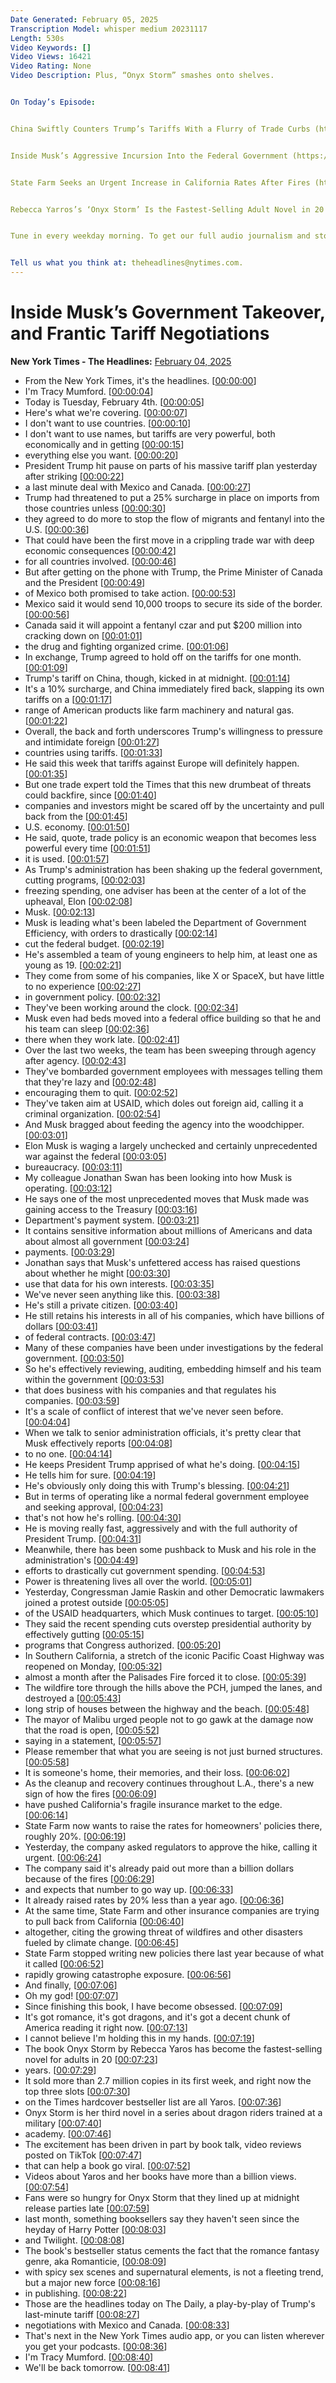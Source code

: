 ```yaml
---
Date Generated: February 05, 2025
Transcription Model: whisper medium 20231117
Length: 530s
Video Keywords: []
Video Views: 16421
Video Rating: None
Video Description: Plus, “Onyx Storm” smashes onto shelves.  


On Today’s Episode:


China Swiftly Counters Trump’s Tariffs With a Flurry of Trade Curbs (https://www.nytimes.com/2025/02/04/business/economy/trump-tariffs-china.html) , by Ana Swanson and Chris Buckley


Inside Musk’s Aggressive Incursion Into the Federal Government (https://www.nytimes.com/2025/02/03/us/politics/musk-federal-government.html) , by Jonathan Swan, Theodore Schleifer, Maggie Haberman, Kate Conger, Ryan Mac and Madeleine Ngo


State Farm Seeks an Urgent Increase in California Rates After Fires (https://www.nytimes.com/2025/02/03/us/state-farm-california-rate-increase.html) , by Soumya Karlamangla


Rebecca Yarros’s ‘Onyx Storm’ Is the Fastest-Selling Adult Novel in 20 Years (https://www.nytimes.com/2025/01/30/books/rebecca-yarros-onyx-storm.html) , by Alexandra Alter


Tune in every weekday morning. To get our full audio journalism and storytelling experience, download (https://apps.apple.com/us/app/nyt-audio/id1549293936)  the New York Times Audio app — available to Times news subscribers on iOS — and sign up (https://www.nytimes.com/newsletters/audio)  for our weekly newsletter.


Tell us what you think at: theheadlines@nytimes.com.
---
```


# Inside Musk’s Government Takeover, and Frantic Tariff Negotiations
**New York Times - The Headlines:** [February 04, 2025](https://www.youtube.com/watch?v=j598OVRpCVQ)
*  From the New York Times, it's the headlines. [[00:00:00](https://www.youtube.com/watch?v=j598OVRpCVQ&t=0.0s)]
*  I'm Tracy Mumford. [[00:00:04](https://www.youtube.com/watch?v=j598OVRpCVQ&t=4.76s)]
*  Today is Tuesday, February 4th. [[00:00:05](https://www.youtube.com/watch?v=j598OVRpCVQ&t=5.76s)]
*  Here's what we're covering. [[00:00:07](https://www.youtube.com/watch?v=j598OVRpCVQ&t=7.8s)]
*  I don't want to use countries. [[00:00:10](https://www.youtube.com/watch?v=j598OVRpCVQ&t=10.8s)]
*  I don't want to use names, but tariffs are very powerful, both economically and in getting [[00:00:15](https://www.youtube.com/watch?v=j598OVRpCVQ&t=15.0s)]
*  everything else you want. [[00:00:20](https://www.youtube.com/watch?v=j598OVRpCVQ&t=20.48s)]
*  President Trump hit pause on parts of his massive tariff plan yesterday after striking [[00:00:22](https://www.youtube.com/watch?v=j598OVRpCVQ&t=22.64s)]
*  a last minute deal with Mexico and Canada. [[00:00:27](https://www.youtube.com/watch?v=j598OVRpCVQ&t=27.38s)]
*  Trump had threatened to put a 25% surcharge in place on imports from those countries unless [[00:00:30](https://www.youtube.com/watch?v=j598OVRpCVQ&t=30.939999999999998s)]
*  they agreed to do more to stop the flow of migrants and fentanyl into the U.S. [[00:00:36](https://www.youtube.com/watch?v=j598OVRpCVQ&t=36.44s)]
*  That could have been the first move in a crippling trade war with deep economic consequences [[00:00:42](https://www.youtube.com/watch?v=j598OVRpCVQ&t=42.019999999999996s)]
*  for all countries involved. [[00:00:46](https://www.youtube.com/watch?v=j598OVRpCVQ&t=46.82s)]
*  But after getting on the phone with Trump, the Prime Minister of Canada and the President [[00:00:49](https://www.youtube.com/watch?v=j598OVRpCVQ&t=49.0s)]
*  of Mexico both promised to take action. [[00:00:53](https://www.youtube.com/watch?v=j598OVRpCVQ&t=53.14s)]
*  Mexico said it would send 10,000 troops to secure its side of the border. [[00:00:56](https://www.youtube.com/watch?v=j598OVRpCVQ&t=56.66s)]
*  Canada said it will appoint a fentanyl czar and put $200 million into cracking down on [[00:01:01](https://www.youtube.com/watch?v=j598OVRpCVQ&t=61.459999999999994s)]
*  the drug and fighting organized crime. [[00:01:06](https://www.youtube.com/watch?v=j598OVRpCVQ&t=66.5s)]
*  In exchange, Trump agreed to hold off on the tariffs for one month. [[00:01:09](https://www.youtube.com/watch?v=j598OVRpCVQ&t=69.46s)]
*  Trump's tariff on China, though, kicked in at midnight. [[00:01:14](https://www.youtube.com/watch?v=j598OVRpCVQ&t=74.02s)]
*  It's a 10% surcharge, and China immediately fired back, slapping its own tariffs on a [[00:01:17](https://www.youtube.com/watch?v=j598OVRpCVQ&t=77.53999999999999s)]
*  range of American products like farm machinery and natural gas. [[00:01:22](https://www.youtube.com/watch?v=j598OVRpCVQ&t=82.9s)]
*  Overall, the back and forth underscores Trump's willingness to pressure and intimidate foreign [[00:01:27](https://www.youtube.com/watch?v=j598OVRpCVQ&t=87.7s)]
*  countries using tariffs. [[00:01:33](https://www.youtube.com/watch?v=j598OVRpCVQ&t=93.34s)]
*  He said this week that tariffs against Europe will definitely happen. [[00:01:35](https://www.youtube.com/watch?v=j598OVRpCVQ&t=95.58000000000001s)]
*  But one trade expert told the Times that this new drumbeat of threats could backfire, since [[00:01:40](https://www.youtube.com/watch?v=j598OVRpCVQ&t=100.10000000000001s)]
*  companies and investors might be scared off by the uncertainty and pull back from the [[00:01:45](https://www.youtube.com/watch?v=j598OVRpCVQ&t=105.36000000000001s)]
*  U.S. economy. [[00:01:50](https://www.youtube.com/watch?v=j598OVRpCVQ&t=110.18s)]
*  He said, quote, trade policy is an economic weapon that becomes less powerful every time [[00:01:51](https://www.youtube.com/watch?v=j598OVRpCVQ&t=111.74s)]
*  it is used. [[00:01:57](https://www.youtube.com/watch?v=j598OVRpCVQ&t=117.17999999999999s)]
*  As Trump's administration has been shaking up the federal government, cutting programs, [[00:02:03](https://www.youtube.com/watch?v=j598OVRpCVQ&t=123.41999999999999s)]
*  freezing spending, one adviser has been at the center of a lot of the upheaval, Elon [[00:02:08](https://www.youtube.com/watch?v=j598OVRpCVQ&t=128.01999999999998s)]
*  Musk. [[00:02:13](https://www.youtube.com/watch?v=j598OVRpCVQ&t=133.29999999999998s)]
*  Musk is leading what's been labeled the Department of Government Efficiency, with orders to drastically [[00:02:14](https://www.youtube.com/watch?v=j598OVRpCVQ&t=134.66s)]
*  cut the federal budget. [[00:02:19](https://www.youtube.com/watch?v=j598OVRpCVQ&t=139.62s)]
*  He's assembled a team of young engineers to help him, at least one as young as 19. [[00:02:21](https://www.youtube.com/watch?v=j598OVRpCVQ&t=141.86s)]
*  They come from some of his companies, like X or SpaceX, but have little to no experience [[00:02:27](https://www.youtube.com/watch?v=j598OVRpCVQ&t=147.46s)]
*  in government policy. [[00:02:32](https://www.youtube.com/watch?v=j598OVRpCVQ&t=152.38s)]
*  They've been working around the clock. [[00:02:34](https://www.youtube.com/watch?v=j598OVRpCVQ&t=154.38s)]
*  Musk even had beds moved into a federal office building so that he and his team can sleep [[00:02:36](https://www.youtube.com/watch?v=j598OVRpCVQ&t=156.66s)]
*  there when they work late. [[00:02:41](https://www.youtube.com/watch?v=j598OVRpCVQ&t=161.1s)]
*  Over the last two weeks, the team has been sweeping through agency after agency. [[00:02:43](https://www.youtube.com/watch?v=j598OVRpCVQ&t=163.02s)]
*  They've bombarded government employees with messages telling them that they're lazy and [[00:02:48](https://www.youtube.com/watch?v=j598OVRpCVQ&t=168.34s)]
*  encouraging them to quit. [[00:02:52](https://www.youtube.com/watch?v=j598OVRpCVQ&t=172.14000000000001s)]
*  They've taken aim at USAID, which doles out foreign aid, calling it a criminal organization. [[00:02:54](https://www.youtube.com/watch?v=j598OVRpCVQ&t=174.26s)]
*  And Musk bragged about feeding the agency into the woodchipper. [[00:03:01](https://www.youtube.com/watch?v=j598OVRpCVQ&t=181.14000000000001s)]
*  Elon Musk is waging a largely unchecked and certainly unprecedented war against the federal [[00:03:05](https://www.youtube.com/watch?v=j598OVRpCVQ&t=185.3s)]
*  bureaucracy. [[00:03:11](https://www.youtube.com/watch?v=j598OVRpCVQ&t=191.14000000000001s)]
*  My colleague Jonathan Swan has been looking into how Musk is operating. [[00:03:12](https://www.youtube.com/watch?v=j598OVRpCVQ&t=192.5s)]
*  He says one of the most unprecedented moves that Musk made was gaining access to the Treasury [[00:03:16](https://www.youtube.com/watch?v=j598OVRpCVQ&t=196.74s)]
*  Department's payment system. [[00:03:21](https://www.youtube.com/watch?v=j598OVRpCVQ&t=201.98000000000002s)]
*  It contains sensitive information about millions of Americans and data about almost all government [[00:03:24](https://www.youtube.com/watch?v=j598OVRpCVQ&t=204.14000000000001s)]
*  payments. [[00:03:29](https://www.youtube.com/watch?v=j598OVRpCVQ&t=209.5s)]
*  Jonathan says that Musk's unfettered access has raised questions about whether he might [[00:03:30](https://www.youtube.com/watch?v=j598OVRpCVQ&t=210.66s)]
*  use that data for his own interests. [[00:03:35](https://www.youtube.com/watch?v=j598OVRpCVQ&t=215.70000000000002s)]
*  We've never seen anything like this. [[00:03:38](https://www.youtube.com/watch?v=j598OVRpCVQ&t=218.54000000000002s)]
*  He's still a private citizen. [[00:03:40](https://www.youtube.com/watch?v=j598OVRpCVQ&t=220.38s)]
*  He still retains his interests in all of his companies, which have billions of dollars [[00:03:41](https://www.youtube.com/watch?v=j598OVRpCVQ&t=221.9s)]
*  of federal contracts. [[00:03:47](https://www.youtube.com/watch?v=j598OVRpCVQ&t=227.66s)]
*  Many of these companies have been under investigations by the federal government. [[00:03:50](https://www.youtube.com/watch?v=j598OVRpCVQ&t=230.06s)]
*  So he's effectively reviewing, auditing, embedding himself and his team within the government [[00:03:53](https://www.youtube.com/watch?v=j598OVRpCVQ&t=233.62s)]
*  that does business with his companies and that regulates his companies. [[00:03:59](https://www.youtube.com/watch?v=j598OVRpCVQ&t=239.74s)]
*  It's a scale of conflict of interest that we've never seen before. [[00:04:04](https://www.youtube.com/watch?v=j598OVRpCVQ&t=244.14000000000001s)]
*  When we talk to senior administration officials, it's pretty clear that Musk effectively reports [[00:04:08](https://www.youtube.com/watch?v=j598OVRpCVQ&t=248.3s)]
*  to no one. [[00:04:14](https://www.youtube.com/watch?v=j598OVRpCVQ&t=254.64000000000001s)]
*  He keeps President Trump apprised of what he's doing. [[00:04:15](https://www.youtube.com/watch?v=j598OVRpCVQ&t=255.82000000000002s)]
*  He tells him for sure. [[00:04:19](https://www.youtube.com/watch?v=j598OVRpCVQ&t=259.12s)]
*  He's obviously only doing this with Trump's blessing. [[00:04:21](https://www.youtube.com/watch?v=j598OVRpCVQ&t=261.04s)]
*  But in terms of operating like a normal federal government employee and seeking approval, [[00:04:23](https://www.youtube.com/watch?v=j598OVRpCVQ&t=263.82s)]
*  that's not how he's rolling. [[00:04:30](https://www.youtube.com/watch?v=j598OVRpCVQ&t=270.46000000000004s)]
*  He is moving really fast, aggressively and with the full authority of President Trump. [[00:04:31](https://www.youtube.com/watch?v=j598OVRpCVQ&t=271.78s)]
*  Meanwhile, there has been some pushback to Musk and his role in the administration's [[00:04:49](https://www.youtube.com/watch?v=j598OVRpCVQ&t=289.05999999999995s)]
*  efforts to drastically cut government spending. [[00:04:53](https://www.youtube.com/watch?v=j598OVRpCVQ&t=293.46s)]
*  Power is threatening lives all over the world. [[00:05:01](https://www.youtube.com/watch?v=j598OVRpCVQ&t=301.78s)]
*  Yesterday, Congressman Jamie Raskin and other Democratic lawmakers joined a protest outside [[00:05:05](https://www.youtube.com/watch?v=j598OVRpCVQ&t=305.78s)]
*  of the USAID headquarters, which Musk continues to target. [[00:05:10](https://www.youtube.com/watch?v=j598OVRpCVQ&t=310.82s)]
*  They said the recent spending cuts overstep presidential authority by effectively gutting [[00:05:15](https://www.youtube.com/watch?v=j598OVRpCVQ&t=315.38s)]
*  programs that Congress authorized. [[00:05:20](https://www.youtube.com/watch?v=j598OVRpCVQ&t=320.46s)]
*  In Southern California, a stretch of the iconic Pacific Coast Highway was reopened on Monday, [[00:05:32](https://www.youtube.com/watch?v=j598OVRpCVQ&t=332.41999999999996s)]
*  almost a month after the Palisades Fire forced it to close. [[00:05:39](https://www.youtube.com/watch?v=j598OVRpCVQ&t=339.46s)]
*  The wildfire tore through the hills above the PCH, jumped the lanes, and destroyed a [[00:05:43](https://www.youtube.com/watch?v=j598OVRpCVQ&t=343.26s)]
*  long strip of houses between the highway and the beach. [[00:05:48](https://www.youtube.com/watch?v=j598OVRpCVQ&t=348.53999999999996s)]
*  The mayor of Malibu urged people not to go gawk at the damage now that the road is open, [[00:05:52](https://www.youtube.com/watch?v=j598OVRpCVQ&t=352.28s)]
*  saying in a statement, [[00:05:57](https://www.youtube.com/watch?v=j598OVRpCVQ&t=357.62s)]
*  Please remember that what you are seeing is not just burned structures. [[00:05:58](https://www.youtube.com/watch?v=j598OVRpCVQ&t=358.9s)]
*  It is someone's home, their memories, and their loss. [[00:06:02](https://www.youtube.com/watch?v=j598OVRpCVQ&t=362.62s)]
*  As the cleanup and recovery continues throughout L.A., there's a new sign of how the fires [[00:06:09](https://www.youtube.com/watch?v=j598OVRpCVQ&t=369.82s)]
*  have pushed California's fragile insurance market to the edge. [[00:06:14](https://www.youtube.com/watch?v=j598OVRpCVQ&t=374.9s)]
*  State Farm now wants to raise the rates for homeowners' policies there, roughly 20%. [[00:06:19](https://www.youtube.com/watch?v=j598OVRpCVQ&t=379.7s)]
*  Yesterday, the company asked regulators to approve the hike, calling it urgent. [[00:06:24](https://www.youtube.com/watch?v=j598OVRpCVQ&t=384.98s)]
*  The company said it's already paid out more than a billion dollars because of the fires [[00:06:29](https://www.youtube.com/watch?v=j598OVRpCVQ&t=389.82s)]
*  and expects that number to go way up. [[00:06:33](https://www.youtube.com/watch?v=j598OVRpCVQ&t=393.74s)]
*  It already raised rates by 20% less than a year ago. [[00:06:36](https://www.youtube.com/watch?v=j598OVRpCVQ&t=396.42s)]
*  At the same time, State Farm and other insurance companies are trying to pull back from California [[00:06:40](https://www.youtube.com/watch?v=j598OVRpCVQ&t=400.18s)]
*  altogether, citing the growing threat of wildfires and other disasters fueled by climate change. [[00:06:45](https://www.youtube.com/watch?v=j598OVRpCVQ&t=405.3s)]
*  State Farm stopped writing new policies there last year because of what it called [[00:06:52](https://www.youtube.com/watch?v=j598OVRpCVQ&t=412.02s)]
*  rapidly growing catastrophe exposure. [[00:06:56](https://www.youtube.com/watch?v=j598OVRpCVQ&t=416.29999999999995s)]
*  And finally, [[00:07:06](https://www.youtube.com/watch?v=j598OVRpCVQ&t=426.14s)]
*  Oh my god! [[00:07:07](https://www.youtube.com/watch?v=j598OVRpCVQ&t=427.14s)]
*  Since finishing this book, I have become obsessed. [[00:07:09](https://www.youtube.com/watch?v=j598OVRpCVQ&t=429.14s)]
*  It's got romance, it's got dragons, and it's got a decent chunk of America reading it right now. [[00:07:13](https://www.youtube.com/watch?v=j598OVRpCVQ&t=433.09999999999997s)]
*  I cannot believe I'm holding this in my hands. [[00:07:19](https://www.youtube.com/watch?v=j598OVRpCVQ&t=439.34s)]
*  The book Onyx Storm by Rebecca Yaros has become the fastest-selling novel for adults in 20 [[00:07:23](https://www.youtube.com/watch?v=j598OVRpCVQ&t=443.38s)]
*  years. [[00:07:29](https://www.youtube.com/watch?v=j598OVRpCVQ&t=449.65999999999997s)]
*  It sold more than 2.7 million copies in its first week, and right now the top three slots [[00:07:30](https://www.youtube.com/watch?v=j598OVRpCVQ&t=450.65999999999997s)]
*  on the Times hardcover bestseller list are all Yaros. [[00:07:36](https://www.youtube.com/watch?v=j598OVRpCVQ&t=456.73999999999995s)]
*  Onyx Storm is her third novel in a series about dragon riders trained at a military [[00:07:40](https://www.youtube.com/watch?v=j598OVRpCVQ&t=460.9s)]
*  academy. [[00:07:46](https://www.youtube.com/watch?v=j598OVRpCVQ&t=466.05999999999995s)]
*  The excitement has been driven in part by book talk, video reviews posted on TikTok [[00:07:47](https://www.youtube.com/watch?v=j598OVRpCVQ&t=467.38s)]
*  that can help a book go viral. [[00:07:52](https://www.youtube.com/watch?v=j598OVRpCVQ&t=472.42s)]
*  Videos about Yaros and her books have more than a billion views. [[00:07:54](https://www.youtube.com/watch?v=j598OVRpCVQ&t=474.74s)]
*  Fans were so hungry for Onyx Storm that they lined up at midnight release parties late [[00:07:59](https://www.youtube.com/watch?v=j598OVRpCVQ&t=479.18s)]
*  last month, something booksellers say they haven't seen since the heyday of Harry Potter [[00:08:03](https://www.youtube.com/watch?v=j598OVRpCVQ&t=483.9s)]
*  and Twilight. [[00:08:08](https://www.youtube.com/watch?v=j598OVRpCVQ&t=488.3s)]
*  The book's bestseller status cements the fact that the romance fantasy genre, aka Romanticie, [[00:08:09](https://www.youtube.com/watch?v=j598OVRpCVQ&t=489.92s)]
*  with spicy sex scenes and supernatural elements, is not a fleeting trend, but a major new force [[00:08:16](https://www.youtube.com/watch?v=j598OVRpCVQ&t=496.46000000000004s)]
*  in publishing. [[00:08:22](https://www.youtube.com/watch?v=j598OVRpCVQ&t=502.86s)]
*  Those are the headlines today on The Daily, a play-by-play of Trump's last-minute tariff [[00:08:27](https://www.youtube.com/watch?v=j598OVRpCVQ&t=507.94s)]
*  negotiations with Mexico and Canada. [[00:08:33](https://www.youtube.com/watch?v=j598OVRpCVQ&t=513.02s)]
*  That's next in the New York Times audio app, or you can listen wherever you get your podcasts. [[00:08:36](https://www.youtube.com/watch?v=j598OVRpCVQ&t=516.1s)]
*  I'm Tracy Mumford. [[00:08:40](https://www.youtube.com/watch?v=j598OVRpCVQ&t=520.34s)]
*  We'll be back tomorrow. [[00:08:41](https://www.youtube.com/watch?v=j598OVRpCVQ&t=521.5s)]
